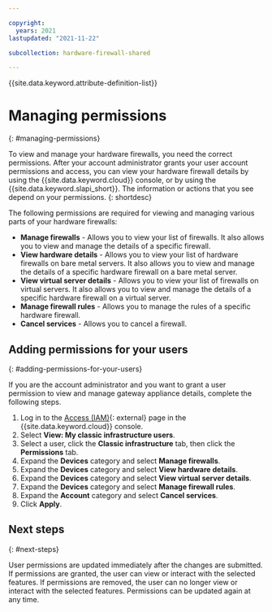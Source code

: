 ```yaml
---

copyright:
  years: 2021
lastupdated: "2021-11-22"

subcollection: hardware-firewall-shared

---
```


{{site.data.keyword.attribute-definition-list}}

# Managing permissions
{: #managing-permissions}

To view and manage your hardware firewalls, you need the correct permissions. After your account administrator grants your user account permissions and access, you can view your hardware firewall details by using the {{site.data.keyword.cloud}} console, or by using the {{site.data.keyword.slapi_short}}. The information or actions that you see depend on your permissions.
{: shortdesc}

The following permissions are required for viewing and managing various parts of your hardware firewalls:

* **Manage firewalls** - Allows you to view your list of firewalls. It also allows you to view and manage the details of a specific firewall.
* **View hardware details** - Allows you to view your list of hardware firewalls on bare metal servers. It also allows you to view and manage the details of a specific hardware firewall on a bare metal server.
* **View virtual server details** - Allows you to view your list of firewalls on virtual servers. It also allows you to view and manage the details of a specific hardware firewall on a virtual server.
* **Manage firewall rules** - Allows you to manage the rules of a specific hardware firewall.
* **Cancel services** - Allows you to cancel a firewall.

## Adding permissions for your users
{: #adding-permissions-for-your-users}

If you are the account administrator and you want to grant a user permission to view and manage gateway appliance details, complete the following steps.

1. Log in to the [Access (IAM)](https://cloud.ibm.com/iam/users){: external} page in the {{site.data.keyword.cloud}} console.
2. Select **View: My classic infrastructure users**.
3. Select a user, click the **Classic infrastructure** tab, then click the **Permissions** tab.
4. Expand the **Devices** category and select **Manage firewalls**.
5. Expand the **Devices** category and select **View hardware details**.
6. Expand the **Devices** category and select **View virtual server details**.
7. Expand the **Devices** category and select **Manage firewall rules**.
8. Expand the **Account** category and select **Cancel services**.
9. Click **Apply**.

## Next steps
{: #next-steps}

User permissions are updated immediately after the changes are submitted. If permissions are granted, the user can view or interact with the selected features. If permissions are removed, the user can no longer view or interact with the selected features. Permissions can be updated again at any time. 
